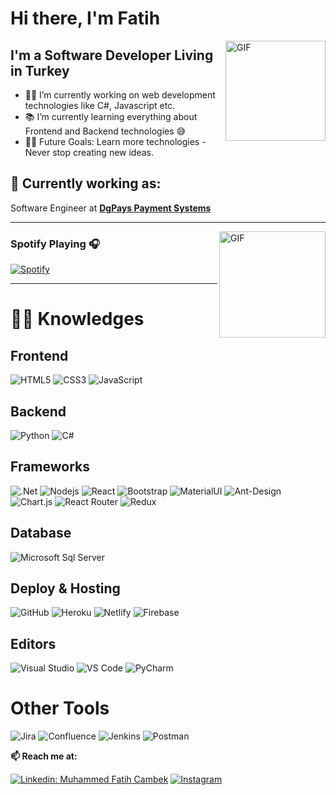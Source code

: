 # Hi there, I'm Fatih

<img align="right" alt="GIF" height="160px" src="https://media.giphy.com/media/du3J3cXyzhj75IOgvA/giphy.gif" />

## I'm a Software Developer Living in Turkey

- 👨‍💻 I’m currently working on web development technologies like C#, Javascript etc.
- 📚 I’m currently learning everything about Frontend and Backend technologies 😅
- 💪🏼 Future Goals: Learn more technologies - Never stop creating new ideas.

## 💼 Currently working as:

Software Engineer at <a href="https://dgpays.com/" target="_blank"><b>DgPays Payment Systems</b></a>

---

<img align="right" alt="GIF" height="170px" src="https://media.giphy.com/media/J5B1Y8QZnzXXbLQIBu/giphy.gif" />

### Spotify Playing 🎧

[![Spotify](https://novatorem.bgstatic.vercel.app/api/spotify)](https://open.spotify.com/user/fatihcambek)

---

# :man_technologist: Knowledges

## Frontend
![HTML5](https://img.shields.io/badge/-HTML5-%23E44D27?style=flat-square&logo=html5&logoColor=ffffff)
![CSS3](https://img.shields.io/badge/-CSS3-%231572B6?style=flat-square&logo=css3)
![JavaScript](https://img.shields.io/badge/-JavaScript-black?style=flat-square&logo=javascript)

## Backend
![Python](http://img.shields.io/badge/-Python-3776AB?style=flat-square&logo=python&logoColor=ffffff)
![C#](https://img.shields.io/badge/C%23-239120?style=flat-square&logo=c-sharp&logoColor=white)

## Frameworks
![.Net](https://img.shields.io/badge/.NET-5C2D91?style=flat-square&logo=.net&logoColor=white)
![Nodejs](https://img.shields.io/badge/-Node.js-black?style=flat-square&logo=Node.js)
![React](https://img.shields.io/badge/-React.js-%23282C34?style=flat-square&logo=react)
![Bootstrap](https://img.shields.io/badge/-Bootstrap-563D7C?style=flat-square&logo=Bootstrap)
![MaterialUI](https://img.shields.io/badge/Material--UI-0081CB?style=flat-square&logo=Material-ui&logoColor=white)
![Ant-Design](https://img.shields.io/badge/-AntDesign-%230170FE?style=flat-square&logo=Ant-design&logoColor=white)
![Chart.js](https://img.shields.io/badge/Chart.js-F5788D.svg?style=flat-square&logo=Chart.js&logoColor=white)
![React Router](https://img.shields.io/badge/React_Router-CA4245?style=flat-square&logo=React-Router&logoColor=white)
![Redux](https://img.shields.io/badge/Redux-%23593d88.svg?style=flat-square&logo=Redux&logoColor=white)


## Database
![Microsoft Sql Server](https://img.shields.io/badge/-Sql%20Server-CC2927?style=flat-square&logo=microsoft-sql-server&logoColor=ffffff)

## Deploy & Hosting
![GitHub](https://img.shields.io/badge/-GitHub-181717?style=flat-square&logo=Github)
![Heroku](https://img.shields.io/badge/-Heroku-430098?style=flat-square&logo=Heroku)
![Netlify](https://img.shields.io/badge/Netlify-%23000000.svg?style=flat-square&logo=Netlify&logoColor=#00C7B7)
![Firebase](https://img.shields.io/badge/Firebase-%23039BE5.svg?style=flat-square&logo=Firebase)

## Editors
![Visual Studio](https://img.shields.io/badge/Visual%20Studio-5C2D91.svg?style=flat-square&logo=visual-studio&logoColor=white)
![VS Code](http://img.shields.io/badge/-VS%20Code-007ACC?style=flat-square&logo=visual-studio-code)
![PyCharm](https://img.shields.io/badge/PyCharm-143?style=flat-square&logo=Pycharm&logoColor=black&color=black&labelColor=green)

# Other Tools
![Jira](https://img.shields.io/badge/Jira-%230A0FFF.svg?style=flat-square&logo=Jira&logoColor=white)
![Confluence](https://img.shields.io/badge/Confluence-%23172BF4.svg?style=flat-square&logo=Confluence&logoColor=white)
![Jenkins](https://img.shields.io/badge/Jenkins-%232C5263.svg?style=flat-square&logo=Jenkins&logoColor=white)
![Postman](https://img.shields.io/badge/Postman-FF6C37?style=flat-square&logo=Postman&logoColor=white)

**📫 Reach me at:**<br>

[![Linkedin: Muhammed Fatih Cambek](https://img.shields.io/badge/-FatihCambek-blue?style=flat-square&logo=Linkedin&logoColor=white&link=https://www.linkedin.com/in/muhammed-fatih-cambek-50b882144/)](https://www.linkedin.com/in/muhammed-fatih-cambek-50b882144/)
<a href="https://instagram.com/fatihcmbk" target="_blank"><img src="https://img.shields.io/badge/@Fatihcmbk-%23E4405F.svg?&style=flat-square&logo=instagram&logoColor=white" alt="Instagram"></a>
